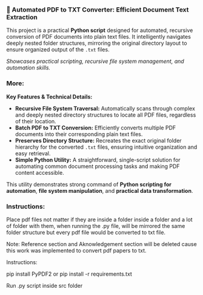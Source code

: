 ### 📄 Automated PDF to TXT Converter: Efficient Document Text Extraction

This project is a practical **Python script** designed for automated, recursive conversion of PDF documents into plain text files. It intelligently navigates deeply nested folder structures, mirroring the original directory layout to ensure organized output of the `.txt` files.

*Showcases practical scripting, recursive file system management, and automation skills.*

### More:

**Key Features & Technical Details:**
*   **Recursive File System Traversal:** Automatically scans through complex and deeply nested directory structures to locate all PDF files, regardless of their location.
*   **Batch PDF to TXT Conversion:** Efficiently converts multiple PDF documents into their corresponding plain text files.
*   **Preserves Directory Structure:** Recreates the exact original folder hierarchy for the converted `.txt` files, ensuring intuitive organization and easy retrieval.
*   **Simple Python Utility:** A straightforward, single-script solution for automating common document processing tasks and making PDF content accessible.

This utility demonstrates strong command of **Python scripting for automation**, **file system manipulation**, and **practical data transformation**.

### Instructions:
Place pdf files not matter if they are inside a folder inside a folder and a lot of folder with them, when running the .py file, will be mirrored the same folder structure but every pdf file would be converted to txt file.

Note: Reference section and Aknowledgement section will be deleted cause this work was implemented to convert pdf papers to txt. 

Instructions:

pip install PyPDF2 or pip install -r requirements.txt 

Run .py script inside src folder
